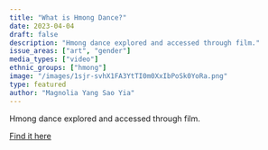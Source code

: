 ```yaml
---
title: "What is Hmong Dance?"
date: 2023-04-04
draft: false
description: "Hmong dance explored and accessed through film."
issue_areas: ["art", "gender"]
media_types: ["video"]
ethnic_groups: ["hmong"]
image: "/images/1sjr-svhX1FA3YtTI0m0XxIbPoSk0YoRa.png"
type: featured
author: "Magnolia Yang Sao Yia"
---
```


Hmong dance explored and accessed through film.

[Find it here](https://www.youtube.com/watch?v=94AbdJQJgLY&embeds_euri=https%3A%2F%2Fwww.magnoliayangsaoyia.com%2F&source_ve_path=Mjg2NjY&feature=emb_logo)
